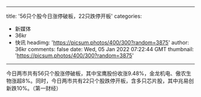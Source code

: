 
---
title: '56只个股今日涨停破板，22只跌停开板'
categories: 
 - 新媒体
 - 36kr
 - 快讯
headimg: 'https://picsum.photos/400/300?random=3875'
author: 36kr
comments: false
date: Wed, 05 Jan 2022 07:22:44 GMT
thumbnail: 'https://picsum.photos/400/300?random=3875'
---

<div>   
今日两市共有56只个股涨停破板，其中宝鹰股份收涨9.48%，金龙机电、傲农生物涨超8%。同时，今日两市共有22只个股跌停开板，含多只芯片股，其中兆易创新跌10%。（第一财经）  
</div>
            